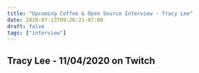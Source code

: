 ```yaml
---
title: "Upcoming Coffee & Open Source Interview - Tracy Lee"
date: 2020-07-13T09:26:21-07:00
draft: false
tags: ["interview"]
---
```


## Tracy Lee - 11/04/2020 on Twitch

